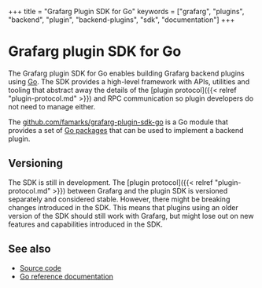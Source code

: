 +++
title = "Grafarg Plugin SDK for Go"
keywords = ["grafarg", "plugins", "backend", "plugin", "backend-plugins", "sdk", "documentation"]
+++

# Grafarg plugin SDK for Go

The Grafarg plugin SDK for Go enables building Grafarg backend plugins using [Go](https://golang.org/). The SDK provides a high-level framework with APIs, utilities and tooling that abstract away the details of the [plugin protocol]({{< relref "plugin-protocol.md" >}}) and RPC communication so plugin developers do not need to manage either.

The [github.com/famarks/grafarg-plugin-sdk-go](https://pkg.go.dev/mod/github.com/famarks/grafarg-plugin-sdk-go?tab=overview) is a Go module that provides a set of [Go packages](https://pkg.go.dev/mod/github.com/famarks/grafarg-plugin-sdk-go?tab=packages) that can be used to implement a backend plugin.

## Versioning

The SDK is still in development. The [plugin protocol]({{< relref "plugin-protocol.md" >}}) between Grafarg and the plugin SDK is versioned separately and considered stable. However, there might be breaking changes introduced in the SDK. This means that plugins using an older version of the SDK should still work with Grafarg, but might lose out on new features and capabilities introduced in the SDK.

## See also

- [Source code](https://github.com/famarks/grafarg-plugin-sdk-go)
- [Go reference documentation](https://pkg.go.dev/github.com/famarks/grafarg-plugin-sdk-go)

